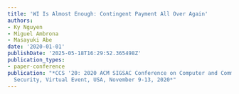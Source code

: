 ```yaml
---
title: 'WI Is Almost Enough: Contingent Payment All Over Again'
authors:
- Ky Nguyen
- Miguel Ambrona
- Masayuki Abe
date: '2020-01-01'
publishDate: '2025-05-18T16:29:52.365498Z'
publication_types:
- paper-conference
publication: "*CCS '20: 2020 ACM SIGSAC Conference on Computer and Communications
  Security, Virtual Event, USA, November 9-13, 2020*"
---
```

